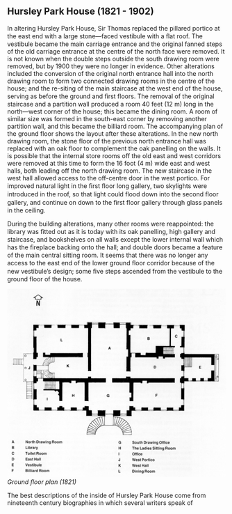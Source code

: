 ## Hursley Park House (1821 - 1902)

In altering Hursley Park House, Sir Thomas
replaced the pillared portico at the east end
with a large stone—faced vestibule with a ﬂat
roof. The vestibule became the main carriage
entrance and the original fanned steps of the
old carriage entrance at the centre of the
north face were removed. It is not known
when the double steps outside the south
drawing room were removed, but by 1900 they
were no longer in evidence. Other alterations
included the conversion of the original north
entrance hall into the north drawing room to
form two connected drawing rooms in the
centre of the house; and the re-siting of the
main staircase at the west end of the house,
serving as before the ground and ﬁrst floors.
The removal of the original staircase and a
partition wall produced a room 40 feet (12 m)
long in the north—west corner of the house;
this became the dining room. A room of
similar size was formed in the south-east
corner by removing another partition wall,
and this became the billiard room. The
accompanying plan of the ground floor shows
the layout after these alterations. In the new
north drawing room, the stone floor of the
previous north entrance hall was replaced
with an oak floor to complement the oak
panelling on the walls. It is possible that the
internal store rooms off the old east and west
corridors were removed at this time to form
the 16 foot (4 m) wide east and west halls,
both leading off the north drawing room. The
new staircase in the west hall allowed access
to the off-centre door in the west portico. For
improved natural light in the ﬁrst floor long
gallery, two skylights were introduced in the
roof, so that light could flood down into the
second ﬂoor gallery, and continue on down to
the ﬁrst floor gallery through glass panels in
the ceiling.

During the building alterations, many other
rooms were reappointed: the library was ﬁtted
out as it is today with its oak panelling, high
gallery and staircase, and bookshelves on all
walls except the lower internal wall which has
the ﬁreplace backing onto the hall; and double
doors became a feature of the main central
sitting room. It seems that there was no
longer any access to the east end of the lower
ground ﬂoor corridor because of the new
vestibule’s design; some ﬁve steps ascended
from the vestibule to the ground floor of the
house.


![Plan](ground-floor-plan-1821.jpg)
*Ground floor plan (1821)*


The best descriptions of the inside of Hursley
Park House come from nineteenth century
biographies in which several writers speak of
